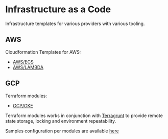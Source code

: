 # Infrastructure as a Code

Infrastructure templates for various providers with various tooling.

## AWS

Cloudformation Templates for AWS:

- [AWS/ECS](./aws/cloudformation/ecs)
- [AWS/LAMBDA](./aws/cloudformation/lambda)

## GCP

Terraform modules:

- [GCP/GKE](./gcp/terraform/gke)

Terraform modules works in conjunction with
[Terragrunt](https://github.com/gruntwork-io/terragrunt) to provide remote state
storage, locking and environment repeatability.

Samples configuration per modules are available [here](./gcp/terraform/live)
